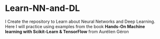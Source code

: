 # Learn-NN-and-DL
I Create the repository to Learn about Neural Networks and Deep Learning. Here I will practice using examples from the book **Hands-On Machine learning with Scikit-Learn & TensorFlow** from Aurélien Géron
